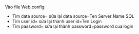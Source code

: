 Vào file Web.config
+ Tìm data source= sửa lại data source=Ten Server Name SQL
+ Tìm user id= sửa lại thành user id=Ten Login
+ Tìm password= sửa lại thành password=password cua login
